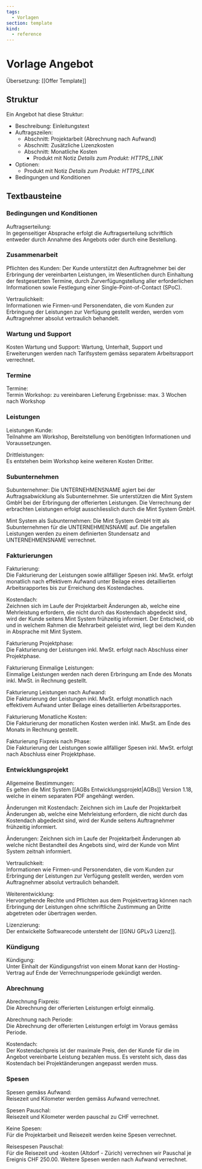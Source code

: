 ```yaml
---
tags:
  - Vorlagen
section: template
kind:
  - reference
---
```

# Vorlage Angebot
Übersetzung: [[Offer Template]]

## Struktur

Ein Angebot hat diese Struktur:

* Beschreibung: Einleitungstext
* Auftragszeilen:
	* Abschnitt: Projektarbeit (Abrechnung nach Aufwand)
	* Abschnitt: Zusätzliche Lizenzkosten
	* Abschnitt: Monatliche Kosten
		* Produkt mit Notiz *Details zum Produkt: HTTPS_LINK*
* Optionen:
	* Produkt mit Notiz *Details zum Produkt: HTTPS_LINK*
* Bedingungen und Konditionen 	

## Textbausteine

### Bedingungen und Konditionen

Auftragserteilung:  
In gegenseitiger Absprache erfolgt die Auftragserteilung schriftlich entweder durch Annahme des Angebots oder durch eine Bestellung.

### Zusammenarbeit

Pflichten des Kunden:
Der Kunde unterstützt den Auftragnehmer bei der Erbringung der vereinbarten Leistungen, im Wesentlichen durch Einhaltung der festgesetzten Termine, durch Zurverfügungstellung aller erforderlichen Informationen sowie Festlegung einer Single-Point-of-Contact (SPoC).

Vertraulichkeit:  
Informationen wie Firmen-und Personendaten, die vom Kunden zur Erbringung der Leistungen zur Verfügung gestellt werden, werden vom Auftragnehmer absolut vertraulich behandelt.
### Wartung und Support

Kosten Wartung und Support:
Wartung, Unterhalt, Support und Erweiterungen werden nach Tarifsystem gemäss separatem Arbeitsrapport verrechnet.

### Termine

Termine:  
Termin Workshop: zu vereinbaren
Lieferung Ergebnisse: max. 3 Wochen nach Workshop

### Leistungen

Leistungen Kunde:  
Teilnahme am Workshop, Bereitstellung von benötigten Informationen und Voraussetzungen.

Drittleistungen:  
Es entstehen beim Workshop keine weiteren Kosten Dritter.

### Subunternehmen

Subunternehmer:
Die UNTERNEHMENSNAME agiert bei der Auftragsabwicklung als Subunternehmer. Sie unterstützen die Mint System GmbH bei der Erbringung der offerierten Leistungen. Die Verrechnung der erbrachten Leistungen erfolgt ausschliesslich durch die Mint System GmbH.

Mint System als Subunternehmen:
Die Mint System GmbH tritt als Subunternehmen für die UNTERNEHMENSNAME auf. Die angefallen Leistungen werden zu einem definierten Stundensatz and UNTERNEHMENSNAME verrechnet. 

### Fakturierungen

Fakturierung:  
Die Fakturierung der Leistungen sowie allfälliger Spesen inkl. MwSt. erfolgt monatlich nach effektivem Aufwand unter Beilage eines detaillierten Arbeitsrapportes bis zur Erreichung des Kostendaches.

Kostendach:  
Zeichnen sich im Laufe der Projektarbeit Änderungen ab, welche eine Mehrleistung erfordern, die nicht durch das Kostendach abgedeckt sind, wird der Kunde seitens Mint System frühzeitig informiert. Der Entscheid, ob und in welchem Rahmen die Mehrarbeit geleistet wird, liegt bei dem Kunden in Absprache mit Mint System. 

Fakturierung Projektphase:  
Die Fakturierung der Leistungen inkl. MwSt. erfolgt nach Abschluss einer Projektphase.

Fakturierung Einmalige Leistungen:  
Einmalige Leistungen werden nach deren Erbringung am Ende des Monats inkl. MwSt. in Rechnung gestellt.

Fakturierung Leistungen nach Aufwand:  
Die Fakturierung der Leistungen inkl. MwSt. erfolgt monatlich nach effektivem Aufwand unter Beilage eines detaillierten Arbeitsrapportes.

Fakturierung Monatliche Kosten:  
Die Fakturierung der monatlichen Kosten werden inkl. MwSt. am Ende des Monats in Rechnung gestellt.

Fakturierung Fixpreis nach Phase:  
Die Fakturierung der Leistungen sowie allfälliger Spesen inkl. MwSt. erfolgt nach Abschluss einer Projektphase.

### Entwicklungsprojekt

Allgemeine Bestimmungen:  
Es gelten die Mint System [[AGBs Entwicklungsprojekt|AGBs]] Version 1.18, welche in einem separaten PDF angehängt werden.

Änderungen mit Kostendach:
Zeichnen sich im Laufe der Projektarbeit Änderungen ab, welche eine Mehrleistung erfordern, die nicht durch das Kostendach abgedeckt sind, wird der Kunde seitens Auftragnehmer frühzeitig informiert.

Änderungen:
Zeichnen sich im Laufe der Projektarbeit Änderungen ab welche nicht Bestandteil des Angebots sind, wird der Kunde von Mint System zeitnah informiert.

Vertraulichkeit:  
Informationen wie Firmen-und Personendaten, die vom Kunden zur Erbringung der Leistungen zur Verfügung gestellt werden, werden vom Auftragnehmer absolut vertraulich behandelt.

Weiterentwicklung:  
Hervorgehende Rechte und Pflichten aus dem Projektvertrag können nach Erbringung der Leistungen ohne schriftliche Zustimmung an Dritte abgetreten oder übertragen werden.

Lizenzierung:  
Der entwickelte Softwarecode untersteht der [[GNU GPLv3 Lizenz]].

### Kündigung

Kündigung:  
Unter Einhalt der Kündigungsfrist von einem Monat kann der Hosting-Vertrag auf Ende der Verrechnungsperiode gekündigt werden.

### Abrechnung

Abrechnung Fixpreis:  
Die Abrechnung der offerierten Leistungen erfolgt einmalig.

Abrechnung nach Periode:  
Die Abrechnung der offerierten Leistungen erfolgt im Voraus gemäss Periode.

Kostendach:  
Der Kostendachpreis ist der maximale Preis, den der Kunde für die im Angebot vereinbarte Leistung bezahlen muss. Es versteht sich, dass das Kostendach bei Projektänderungen angepasst werden muss.

### Spesen

Spesen gemäss Aufwand:  
Reisezeit und Kilometer werden gemäss Aufwand verrechnet.

Spesen Pauschal:  
Reisezeit und Kilometer werden pauschal zu CHF verrechnet.

Keine Spesen:  
Für die Projektarbeit und Reisezeit werden keine Spesen verrechnet.

Reisespesen Pauschal:  
Für die Reisezeit und -kosten (Altdorf - Zürich) verrechnen wir Pauschal je Ereignis CHF 250.00. Weitere Spesen werden nach Aufwand verrechnet.